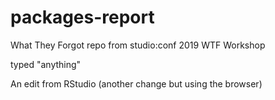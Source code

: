 # packages-report
What They Forgot repo from studio:conf 2019 WTF Workshop

typed "anything"

An edit from RStudio (another change but using the browser)
